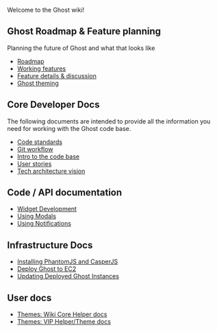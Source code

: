 Welcome to the Ghost wiki!

## Ghost Roadmap & Feature planning
Planning the future of Ghost and what that looks like

* [Roadmap](wiki/Roadmap)
* [Working features](wiki/Working-Features)
* [Feature details & discussion](wiki/Feature-details)
* [Ghost theming](wiki/Ghost-Theming)

## Core Developer Docs
The following documents are intended to provide all the information you need for working with the Ghost code base.

* [Code standards](wiki/Code-standards) 
* [Git workflow](wiki/Git-workflow)
* [Intro to the code base](wiki/Code-Structure)
* [User stories](wiki/User-Stories)
* [Tech architecture vision](wiki/Tech-architecture-vision)

## Code / API documentation

* [Widget Development](wiki/Widget-Documentation)
* [Using Modals](wiki/Using-Modals)
* [Using Notifications](wiki/Using-Notifications)

## Infrastructure Docs

* [Installing PhantomJS and CasperJS](wiki/Installing-PhantomJS-and-CasperJS)
* [Deploy Ghost to EC2](wiki/Deploy-Ghost-to-EC2)
* [Updating Deployed Ghost Instances](wiki/Updating-Deployed-Ghost-Instances)

## User docs

* [Themes: Wiki Core Helper docs](wiki/Core-helper-documentation)
* [Themes: VIP Helper/Theme docs](http://vip.tryghost.org/documentation/theme-docs/)